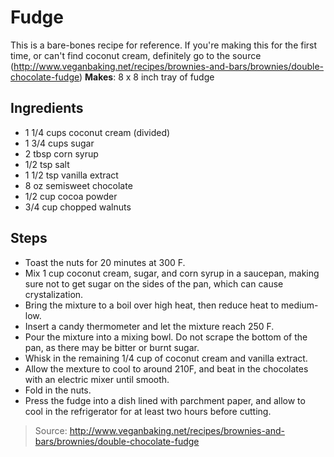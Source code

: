 # Fudge
This is a bare-bones recipe for reference. If you're making this for the first time, or can't find coconut cream, definitely go to the source (http://www.veganbaking.net/recipes/brownies-and-bars/brownies/double-chocolate-fudge)
**Makes**: 8 x 8 inch tray of fudge

## Ingredients

 - 1 1/4 cups coconut cream (divided)
 - 1 3/4 cups sugar
 - 2 tbsp corn syrup
 - 1/2 tsp salt
 - 1 1/2 tsp vanilla extract
 - 8 oz semisweet chocolate
 - 1/2 cup cocoa powder
 - 3/4 cup chopped walnuts

## Steps

 - Toast the nuts for 20 minutes at 300 F.
 - Mix 1 cup coconut cream, sugar, and corn syrup in a saucepan, making sure not to get sugar on the sides of the pan, which can cause crystalization.
 - Bring the mixture to a boil over high heat, then reduce heat to medium-low.
 - Insert a candy thermometer and let the mixture reach 250 F.
 - Pour the mixture into a mixing bowl. Do not scrape the bottom of the pan, as there may be bitter or burnt sugar.
 - Whisk in the remaining 1/4 cup of coconut cream and vanilla extract.
 - Allow the mexture to cool to around 210F, and beat in the chocolates with an electric mixer until smooth.
 - Fold in the nuts.
 - Press the fudge into a dish lined with parchment paper, and allow to cool in the refrigerator for at least two hours before cutting.

> Source: http://www.veganbaking.net/recipes/brownies-and-bars/brownies/double-chocolate-fudge
